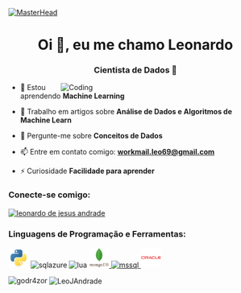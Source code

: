 [![MasterHead](https://static.vecteezy.com/system/resources/previews/029/178/822/original/data-science-banner-web-icon-illustration-concept-with-icon-of-analysis-structure-algorithm-process-programming-solving-knowledge-vector.jpg)](https://godr4zor.io)
<h1 align="center">Oi 👋, eu me chamo Leonardo</h1>
<h3 align="center">Cientista de Dados 🎲</h3>
<img align="right" alt="Coding" width="400" src="https://cdn.dribbble.com/users/330915/screenshots/3587000/media/343cb53c87e313181d99248d3071bc77.gif">

- 🌱 Estou aprendendo **Machine Learning**

- 📝 Trabalho em artigos sobre **Análise de Dados e Algoritmos de Machine Learn**

- 💬 Pergunte-me sobre **Conceitos de Dados**

- 📫 Entre em contato comigo: **workmail.leo69@gmail.com**

- ⚡ Curiosidade **Facilidade para aprender**

<h3 align="left">Conecte-se comigo:</h3>
<p align="left">
<a href="https://www.linkedin.com/in/leonardo-de-jesus-andrade-b82aa3249/" target="blank"><img align="center" src="https://raw.githubusercontent.com/rahuldkjain/github-profile-readme-generator/master/src/images/icons/Social/linked-in-alt.svg" alt="leonardo de jesus andrade" height="30" width="40" /></a>
</p>

<h3 align="left">Linguagens de Programação e Ferramentas:</h3>
<p align="left"> <img src="https://raw.githubusercontent.com/devicons/devicon/master/icons/python/python-original.svg" alt="python" width="40" height="40"/> </a> 
<img src="https://cdn.jsdelivr.net/gh/devicons/devicon@latest/icons/azuresqldatabase/azuresqldatabase-original.svg" alt="sqlazure" width="40 height="40" /> </a>
<img src="https://cdn.jsdelivr.net/gh/devicons/devicon@latest/icons/lua/lua-original.svg" alt="lua" width"40" height="40" />  </a>        
<a href="https://www.mongodb.com/" target="_blank" rel="noreferrer"> <img src="https://raw.githubusercontent.com/devicons/devicon/master/icons/mongodb/mongodb-original-wordmark.svg" alt="mongodb" width="40" height="40"/> </a> <a href="https://www.microsoft.com/en-us/sql-server" target="_blank" rel="noreferrer"> <img src="https://www.svgrepo.com/show/303229/microsoft-sql-server-logo.svg" alt="mssql" width="40" height="40"/> </a> <img                                                                                                            src="https://raw.githubusercontent.com/devicons/devicon/master/icons/oracle/oracle-original.svg" alt="oracle" width="40" height="40"/> </a>
  
<p><img align="left" src="https://github-readme-stats.vercel.app/api/top-langs?username=godr4zor&show_icons=true&locale=en&layout=compact" alt="godr4zor" /></p>

<p>&nbsp;<img align="center" src="https://github-readme-stats.vercel.app/api?username=LeoJAndrade&show_icons=true&locale=en" alt="LeoJAndrade" /></p>
